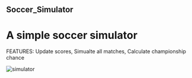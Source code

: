 ## Soccer_Simulator
# A simple soccer simulator
FEATURES: Update scores, Simualte all matches, Calculate championship chance

![simulator](https://user-images.githubusercontent.com/36996310/65372100-50b70700-dc74-11e9-84d8-d3d45d3238d6.png)
